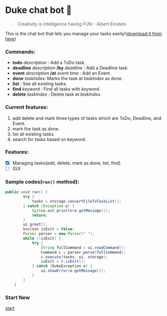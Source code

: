 # Duke chat bot :robot:

>Creativity is intelligence having FUN - Albert Einstein

This is the chat bot that lets you manage your tasks easily!([download it from here](https://github.com/LuoZhijie-tom/ip.git))



### Commands:
* __todo__ *description* : Add a ToDo task.
* __deadline__ *description* __/by__ *deadline* : Add a Deadline task.
* __event__ *description* __/at__ *event time* : Add an Event.
* __done__ *taskIndex*: Marks the task at *taskIndex* as done.
* __list__ : See all existing tasks.
* __find__ *keyword* : Find all tasks with *keyword*.
* __delete__ *taskIndex* : Delete task at *taskIndex*.

### Current features:
1. add delete and mark three types of tasks which are ToDo, Deadline, and Event.
2. mark the task as done.
3. list all existing tasks.
4. search for tasks based on keyword.

### Features:
- [X] Managing tasks(add, delete, mark as done, list, find)
- [ ] GUI

### Sample codes(`run()` method):
```java
public void run() {
        try {
            tasks = storage.convertFileToTaskList();
        } catch (Exception e) {
            System.out.println(e.getMessage());
            return;
        }
        ui.greet();
        boolean isExit = false;
        Parser parser = new Parser(" ");
        while (!isExit) {
            try {
                String fullCommand = ui.readCommand();
                Command c = parser.parse(fullCommand);
                c.execute(tasks, ui, storage);
                isExit = c.isExit();
            } catch (DukeException e) {
                ui.showError(e.getMessage());
            }
        }
    }
```
### Start New
[start](#duke-chat-bot)
